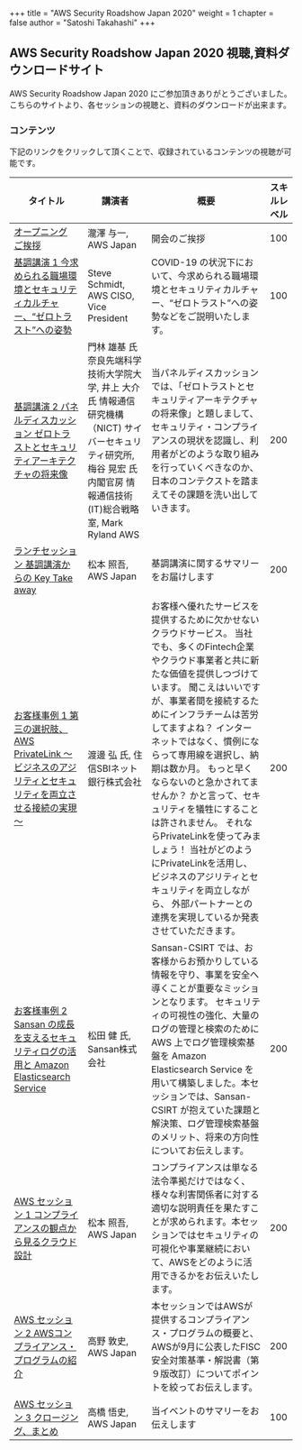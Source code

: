 +++
title = "AWS Security Roadshow Japan 2020"
weight = 1
chapter = false
author = "Satoshi Takahashi"
+++

## AWS Security Roadshow Japan 2020 視聴,資料ダウンロードサイト

AWS Security Roadshow Japan 2020 にご参加頂きありがとうございました。  
こちらのサイトより、各セッションの視聴と、資料のダウンロードが出来ます。


### コンテンツ

下記のリンクをクリックして頂くことで、収録されているコンテンツの視聴が可能です。

|タイトル|講演者|概要|スキルレベル|
|-----|-----|-----|-----|
|[オープニング ご挨拶 ](/workshops/opening)|瀧澤 与一, AWS Japan|開会のご挨拶|100| 
|[基調講演 1 今求められる職場環境とセキュリティカルチャー、“ゼロトラスト”への姿勢](/workshops/keynote1)|Steve Schmidt, AWS CISO, Vice President|COVID-19 の状況下において、今求められる職場環境とセキュリティカルチャー、“ゼロトラスト”への姿勢などをご説明いたします。|100| 
|[基調講演 2 パネルディスカッション ゼロトラストとセキュリティアーキテクチャの将来像](/workshops/keynote2/)|門林 雄基 氏 奈良先端科学技術大学院大学, 井上 大介 氏 情報通信研究機構（NICT) サイバーセキュリティ研究所, 梅谷 晃宏 氏 内閣官房 情報通信技術(IT)総合戦略室, Mark Ryland AWS|当パネルディスカッションでは、「ゼロトラストとセキュリティアーキテクチャの将来像」と題しまして、セキュリティ・コンプライアンスの現状を認識し、利用者がどのような取り組みを行っていくべきなのか、日本のコンテクストを踏まえてその課題を洗い出していきます。|200|
|[ランチセッション 基調講演からの Key Take away](/workshops/lunchsession)|松本 照吾, AWS Japan|基調講演に関するサマリーをお届けします|200|
|[お客様事例 1 第三の選択肢、AWS PrivateLink ～ビジネスのアジリティとセキュリティを両立させる接続の実現～](/workshops/customersession1)|渡邊 弘 氏, 住信SBIネット銀行株式会社|お客様へ優れたサービスを提供するために欠かせないクラウドサービス。 当社でも、多くのFintech企業やクラウド事業者と共に新たな価値を提供しつづけています。 聞こえはいいですが、事業者間を接続するためにインフラチームは苦労してますよね？ インターネットではなく、慣例にならって専用線を選択し、納期は数か月。 もっと早くならないのと急かされてませんか？ かと言って、セキュリティを犠牲にすることは許されません。 それならPrivateLinkを使ってみましょう！ 当社がどのようにPrivateLinkを活用し、ビジネスのアジリティとセキュリティを両立しながら、 外部パートナーとの連携を実現しているか発表させていただきます。|200|
|[お客様事例 2 Sansan の成長を支えるセキュリティログの活用と Amazon Elasticsearch Service](/workshops/customersession2)|松田 健 氏, Sansan株式会社|Sansan-CSIRT では、お客様からお預かりしている情報を守り、事業を安全へ導くことが重要なミッションとなります。 セキュリティの可視性の強化、大量のログの管理と検索のために AWS 上でログ管理検索基盤を Amazon Elasticsearch Service を用いて構築しました。本セッションでは、Sansan-CSIRT が抱えていた課題と解決策、ログ管理検索基盤のメリット、将来の方向性についてお伝えします。|200|
|[AWS セッション 1 コンプライアンスの観点から見るクラウド設計](/workshops/awssession1)|松本 照吾, AWS Japan|コンプライアンスは単なる法令準拠だけではなく、様々な利害関係者に対する適切な説明責任を果たすことが求められます。本セッションではセキュリティの可視化や事業継続において、AWSをどのように活用できるかをお伝えいたします。|200|
|[AWS セッション 2 AWSコンプライアンス・プログラムの紹介](/workshops/awssession2)|高野 敦史, AWS Japan|本セッションではAWSが提供するコンプライアンス・プログラムの概要と、AWSが9月に公表したFISC安全対策基準・解説書（第９版改訂）についてポイントを絞ってお伝えします。|200|
|[AWS セッション 3 クロージング、まとめ](/workshops/awssession3)|高橋 悟史, AWS Japan|当イベントのサマリーをお伝えします|100|

